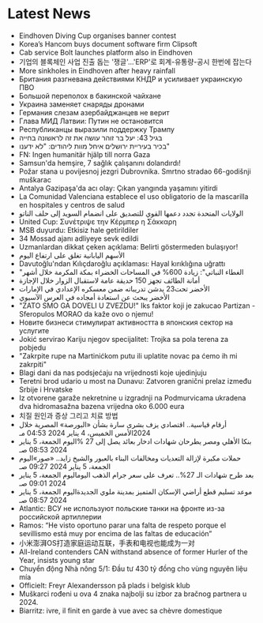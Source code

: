 # Latest News
-  Eindhoven Diving Cup organises banner contest
-  Korea’s Hancom buys document software firm Clipsoft
-  Cab service Bolt launches platform also in Eindhoven
-  기업의 블록체인 사업 진출 돕는 '쟁글'...'ERP'로 회계-유통량-공시 한번에 잡는다
-  More sinkholes in Eindhoven after heavy rainfall
-  Британия разгневана действиями КНДР и усиливает украинскую ПВО
-  Большой переполох в бакинской чайхане
-  Украина заменяет снаряды дронами
-  Германия слезам азербайджанцев не верит
-  Глава МИД Латвии: Путин не остановится
-  Республиканцы выразили поддержку Трампу
-  בגיל 43: יעל בר זוהר עושה את זה לראשונה בחייה
-  בכיר בעיריית ירושלים איחל מוות ליהודים: "לא ידענו"
-  FN: Ingen humanitär hjälp till norra Gaza
-  Samsun'da hemşire, 7 sağlık çalışanını dolandırdı!
-  Požar stana u povijesnoj jezgri Dubrovnika. Smrtno stradao 66-godišnji muškarac
-  Antalya Gazipaşa'da acı olay: Çıkan yangında yaşamını yitirdi
-  La Comunidad Valenciana establece el uso obligatorio de la mascarilla en hospitales y centros de salud
-  الولايات المتحدة تجدد دعمها القوي للتصديق على انضمام السويد إلى حلف الناتو
-  United Cup: Συνέτριψε την Κέρμπερ η Σάκκαρη
-  MSB duyurdu: Etkisiz hale getirildiler
-  34 Mossad ajanı adliyeye sevk edildi
-  Uzmanlardan dikkat çeken açıklama: Belirti göstermeden bulaşıyor!
-  الأسهم اليابانية تغلق على ارتفاع اليوم
-  Davutoğlu'ndan Kılıçdaroğlu açıklaması: Hayal kırıklığına uğrattı
-  "الغطاء النباتي": زيادة 600% في المساحات الخضراء بمكة المكرمة خلال أشهر
-  أمانة الطائف تجهز 150 حديقة عامة لاستقبال الزوار خلال الإجازة
-  الأخضر تحت23 يدشن تدريباته ضمن معسكره الإعدادي في الإمارات
-  الأخضر يبحث عن استعادة أمجاده في العرس الآسيوي
-  "ZATO SMO GA DOVELI U ZVEZDU!" Iks faktor koji je zakucao Partizan - Sferopulos MORAO da kaže ovo o njemu!
-  Новите бизнеси стимулират активността в японския сектор на услугите
-  Jokić servirao Kariju njegov specijalitet: Trojka sa pola terena za pobjedu
-  "Zakrpite rupe na Martinićkom putu ili uplatite novac pa ćemo ih mi zakrpiti"
-  Blagi dani da nas podsjećaju na vrijednosti koje ujedinjuju
-  Teretni brod udario u most na Dunavu: Zatvoren granični prelaz između Srbije i Hrvatske
-  Iz otvorene garaže nekretnine u izgradnji na Podmurvicama ukradena dva hidromasažna bazena vrijedna oko 6.000 eura
-  치질 원인과 증상 그리고 치료 방법
-  أرقام قياسية.. اقتصادي يزف بشرى سارة بشأن «البورصة» المصرية خلال 2024الأمس الخميس، 4 يناير 2024 04:53 مـ
-  بنكا الأهلي ومصر يطرحان شهادات ادخار بعائد يصل إلى 27 %اليوم الجمعة، 5 يناير 2024 08:53 صـ
-  حملات مكبرة لإزالة التعديات ومخالفات البناء بالعبور والشيخ زايد.. «صور»اليوم الجمعة، 5 يناير 2024 09:27 صـ
-  بعد طرح شهادات الـ 27%.. تعرف على سعر جرام الذهب اليوماليوم الجمعة، 5 يناير 2024 09:01 صـ
-  موعد تسليم قطع أراضي الإسكان المتميز بمدينة ملوي الجديدةاليوم الجمعة، 5 يناير 2024 08:57 صـ
-  Atlantic: ВСУ не используют польские танки на фронте из-за российской артиллерии
-  Ramos: “He visto oportuno parar una falta de respeto porque el sevillismo está muy por encima de las faltas de educación”
-  小米澎湃OS打造家庭运动互联，手表和电视也能成为一对
-  All-Ireland contenders CAN withstand absence of former Hurler of the Year, insists young star
-  Chuyển động Nhà nông 5/1: Đầu tư 430 tỷ đồng cho vùng nguyên liệu mía
-  Officielt: Freyr Alexandersson på plads i belgisk klub
-  Muškarci rođeni u ova 4 znaka najbolji su izbor za bračnog partnera u 2024.
-  Biarritz: ivre, il finit en garde à vue avec sa chèvre domestique
